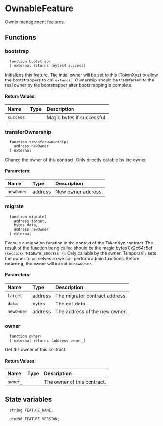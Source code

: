 # OwnableFeature

Owner management features.

## Functions

### bootstrap

```solidity
  function bootstrap(
  ) external returns (bytes4 success)
```

Initializes this feature. The intial owner will be set to this (TokenXyz)
to allow the bootstrappers to call `extend()`. Ownership should be
transferred to the real owner by the bootstrapper after
bootstrapping is complete.

#### Return Values:

| Name      | Type | Description                |
| :-------- | :--- | :------------------------- |
| `success` |      | Magic bytes if successful. |

### transferOwnership

```solidity
  function transferOwnership(
    address newOwner
  ) external
```

Change the owner of this contract. Only directly callable by the owner.

#### Parameters:

| Name       | Type    | Description        |
| :--------- | :------ | :----------------- |
| `newOwner` | address | New owner address. |

### migrate

```solidity
  function migrate(
    address target,
    bytes data,
    address newOwner
  ) external
```

Execute a migration function in the context of the TokenXyz contract.
The result of the function being called should be the magic bytes
0x2c64c5ef (`keccack('MIGRATE_SUCCESS')`). Only callable by the owner.
Temporarily sets the owner to ourselves so we can perform admin functions.
Before returning, the owner will be set to `newOwner`.

#### Parameters:

| Name       | Type    | Description                    |
| :--------- | :------ | :----------------------------- |
| `target`   | address | The migrator contract address. |
| `data`     | bytes   | The call data.                 |
| `newOwner` | address | The address of the new owner.  |

### owner

```solidity
  function owner(
  ) external returns (address owner_)
```

Get the owner of this contract.

#### Return Values:

| Name     | Type | Description                 |
| :------- | :--- | :-------------------------- |
| `owner_` |      | The owner of this contract. |

## State variables

```solidity
  string FEATURE_NAME;

  uint96 FEATURE_VERSION;
```
